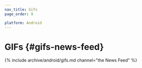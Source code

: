 ```yaml
---
nav_title: Gifs
page_order: 9

platform: Android
---
```


# GIFs {#gifs-news-feed}

{% include archive/android/gifs.md channel="the News Feed" %}
